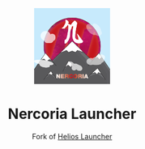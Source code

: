 <p align="center"><img src="./app/assets/images/Logo.png" width="150px" height="150px" alt="aventium softworks"></p>

<h1 align="center">Nercoria Launcher</h1>

<p align="center">Fork of <a href="https://github.com/dscalzi/HeliosLauncher/">Helios Launcher</a></p>

